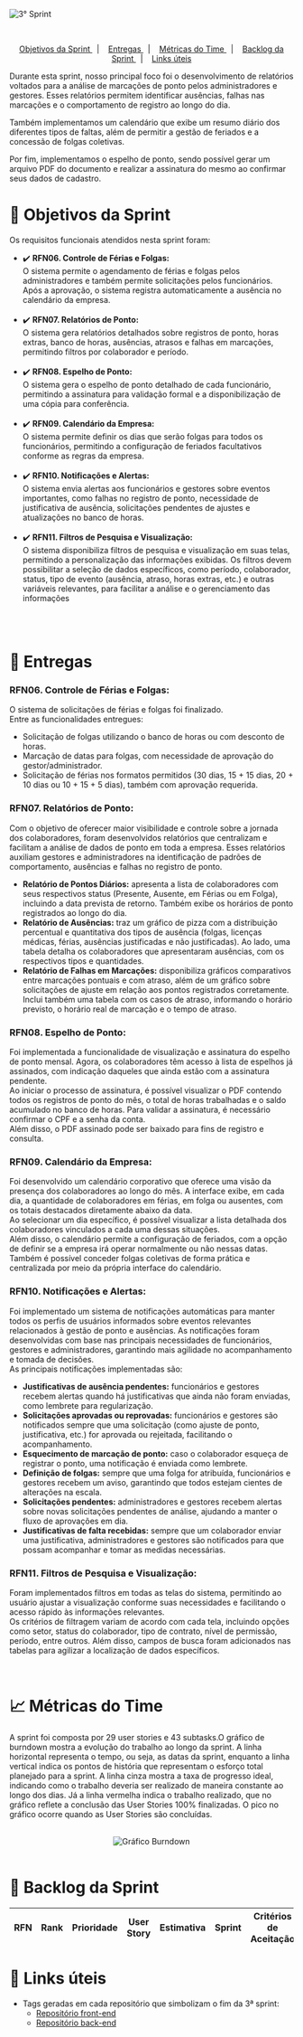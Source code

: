 ![3° Sprint](https://github.com/user-attachments/assets/f2a750b5-2745-45b3-abb9-31c738f576ad)

<br>

<p align="center">
    <a href="#objetivos"> Objetivos da Sprint </a> &nbsp |&nbsp &nbsp
    <a href="#entregas"> Entregas </a> &nbsp |&nbsp &nbsp
    <a href="#metricas"> Métricas do Time </a>  &nbsp |&nbsp &nbsp  
    <a href="#backlog"> Backlog da Sprint </a>  &nbsp |&nbsp &nbsp  
    <a href="#links"> Links úteis </a>
</p>

Durante esta sprint, nosso principal foco foi o desenvolvimento de relatórios voltados para a análise de marcações de ponto pelos administradores e gestores. Esses relatórios permitem identificar ausências, falhas nas marcações e o comportamento de registro ao longo do dia.

Também implementamos um calendário que exibe um resumo diário dos diferentes tipos de faltas, além de permitir a gestão de feriados e a concessão de folgas coletivas.

Por fim, implementamos o espelho de ponto, sendo possível gerar um arquivo PDF do documento e realizar a assinatura do mesmo ao confirmar seus dados de cadastro.

<span id="objetivos">

# 🎯 Objetivos da Sprint
Os requisitos funcionais atendidos nesta sprint foram:

- ✔️ **RFN06. Controle de Férias e Folgas:** <br /> O sistema permite o agendamento de férias e folgas pelos administradores e também permite solicitações pelos funcionários. Após a aprovação, o sistema registra automaticamente a ausência no calendário da empresa. <br /> <br />
- ✔️ **RFN07. Relatórios de Ponto:** <br />   O sistema gera relatórios detalhados sobre registros de ponto, horas extras, banco de horas, ausências, atrasos e falhas em marcações, permitindo filtros por colaborador e período. <br /> <br />
- ✔️ **RFN08. Espelho de Ponto:** <br /> O sistema gera o espelho de ponto detalhado de cada funcionário, permitindo a assinatura para validação formal e a disponibilização de uma cópia para conferência. <br /> <br />
- ✔️ **RFN09. Calendário da Empresa:** <br /> O sistema permite definir os dias que serão folgas para todos os funcionários, permitindo a configuração de feriados facultativos conforme as regras da empresa. <br /> <br />
- ✔️ **RFN10. Notificações e Alertas:** <br /> O sistema envia alertas aos funcionários e gestores sobre eventos importantes, como falhas no registro de ponto, necessidade de justificativa de ausência, solicitações pendentes de ajustes e atualizações no banco de horas. <br /> <br />
- ✔️ **RFN11. Filtros de Pesquisa e Visualização:** <br /> O sistema disponibiliza filtros de pesquisa e visualização em suas telas, permitindo a personalização das informações exibidas. Os filtros devem possibilitar a seleção de dados específicos, como período, colaborador, status, tipo de evento (ausência, atraso, horas extras, etc.) e outras variáveis relevantes, para facilitar a análise e o gerenciamento das informações <br /> <br />

<br> 

<span id="entregas">

# 📲 Entregas

### RFN06. Controle de Férias e Folgas:
O sistema de solicitações de férias e folgas foi finalizado.<br />
Entre as funcionalidades entregues:
- Solicitação de folgas utilizando o banco de horas ou com desconto de horas.
- Marcação de datas para folgas, com necessidade de aprovação do gestor/administrador.
- Solicitação de férias nos formatos permitidos (30 dias, 15 + 15 dias, 20 + 10 dias ou 10 + 15 + 5 dias), também com aprovação requerida.

### RFN07. Relatórios de Ponto:
Com o objetivo de oferecer maior visibilidade e controle sobre a jornada dos colaboradores, foram desenvolvidos relatórios que centralizam e facilitam a análise de dados de ponto em toda a empresa. Esses relatórios auxiliam gestores e administradores na identificação de padrões de comportamento, ausências e falhas no registro de ponto. <br />
- **Relatório de Pontos Diários:** apresenta a lista de colaboradores com seus respectivos status (Presente, Ausente, em Férias ou em Folga), incluindo a data prevista de retorno. Também exibe os horários de ponto registrados ao longo do dia.
- **Relatório de Ausências:** traz um gráfico de pizza com a distribuição percentual e quantitativa dos tipos de ausência (folgas, licenças médicas, férias, ausências justificadas e não justificadas). Ao lado, uma tabela detalha os colaboradores que apresentaram ausências, com os respectivos tipos e quantidades.
- **Relatório de Falhas em Marcações:** disponibiliza gráficos comparativos entre marcações pontuais e com atraso, além de um gráfico sobre solicitações de ajuste em relação aos pontos registrados corretamente. Inclui também uma tabela com os casos de atraso, informando o horário previsto, o horário real de marcação e o tempo de atraso.

### RFN08. Espelho de Ponto:
Foi implementada a funcionalidade de visualização e assinatura do espelho de ponto mensal. Agora, os colaboradores têm acesso à lista de espelhos já assinados, com indicação daqueles que ainda estão com a assinatura pendente. <br />
Ao iniciar o processo de assinatura, é possível visualizar o PDF contendo todos os registros de ponto do mês, o total de horas trabalhadas e o saldo acumulado no banco de horas. Para validar a assinatura, é necessário confirmar o CPF e a senha da conta. <br />
Além disso, o PDF assinado pode ser baixado para fins de registro e consulta.

### RFN09. Calendário da Empresa:
Foi desenvolvido um calendário corporativo que oferece uma visão da presença dos colaboradores ao longo do mês. A interface exibe, em cada dia, a quantidade de colaboradores em férias, em folga ou ausentes, com os totais destacados diretamente abaixo da data. <br />
Ao selecionar um dia específico, é possível visualizar a lista detalhada dos colaboradores vinculados a cada uma dessas situações. <br />
Além disso, o calendário permite a configuração de feriados, com a opção de definir se a empresa irá operar normalmente ou não nessas datas. Também é possível conceder folgas coletivas de forma prática e centralizada por meio da própria interface do calendário.

### RFN10. Notificações e Alertas:
Foi implementado um sistema de notificações automáticas para manter todos os perfis de usuários informados sobre eventos relevantes relacionados à gestão de ponto e ausências. As notificações foram desenvolvidas com base nas principais necessidades de funcionários, gestores e administradores, garantindo mais agilidade no acompanhamento e tomada de decisões. <br />
As principais notificações implementadas são:
- **Justificativas de ausência pendentes:** funcionários e gestores recebem alertas quando há justificativas que ainda não foram enviadas, como lembrete para regularização.
- **Solicitações aprovadas ou reprovadas:** funcionários e gestores são notificados sempre que uma solicitação (como ajuste de ponto, justificativa, etc.) for aprovada ou rejeitada, facilitando o acompanhamento.
- **Esquecimento de marcação de ponto:** caso o colaborador esqueça de registrar o ponto, uma notificação é enviada como lembrete.
- **Definição de folgas:** sempre que uma folga for atribuída, funcionários e gestores recebem um aviso, garantindo que todos estejam cientes de alterações na escala.
- **Solicitações pendentes:** administradores e gestores recebem alertas sobre novas solicitações pendentes de análise, ajudando a manter o fluxo de aprovações em dia.
- **Justificativas de falta recebidas:** sempre que um colaborador enviar uma justificativa, administradores e gestores são notificados para que possam acompanhar e tomar as medidas necessárias.

### RFN11. Filtros de Pesquisa e Visualização:
Foram implementados filtros em todas as telas do sistema, permitindo ao usuário ajustar a visualização conforme suas necessidades e facilitando o acesso rápido às informações relevantes. <br />
Os critérios de filtragem variam de acordo com cada tela, incluindo opções como setor, status do colaborador, tipo de contrato, nível de permissão, período, entre outros. Além disso, campos de busca foram adicionados nas tabelas para agilizar a localização de dados específicos.

<br />

<span id="metricas">

# 📈 Métricas do Time
A sprint foi composta por 29 user stories e 43 subtasks.O gráfico de burndown mostra a evolução do trabalho ao longo da sprint. A linha horizontal representa o tempo, ou seja, as datas da sprint, enquanto a linha vertical indica os pontos de história que representam o esforço total planejado para a sprint. A linha cinza mostra a taxa de progresso ideal, indicando como o trabalho deveria ser realizado de maneira constante ao longo dos dias. Já a linha vermelha indica o trabalho realizado, que no gráfico reflete a conclusão das User Stories 100% finalizadas. O pico no gráfico ocorre quando as User Stories são concluídas.

<br />
    
<div align="center">
<img src="" alt="Gráfico Burndown" />
</div>

<br>

<span id="backlog">

# 📃 Backlog da Sprint

| **RFN** | **Rank** | **Prioridade** | **User Story** | **Estimativa** | **Sprint** | **Critérios de Aceitação** |
|---------|----------|----------------|----------------|----------------|------------|---------------------------|


<span id="links">

# 🔗 Links úteis

- Tags geradas em cada repositório que simbolizam o fim da 3ª sprint:
  - [Repositório front-end](https://github.com/SkyFlyTeam/BeeOnTime-frontend/releases/tag/v3.0)
  - [Repositório back-end](https://github.com/SkyFlyTeam/BeeOnTime-backend/releases/tag/v3.0)
<br>



